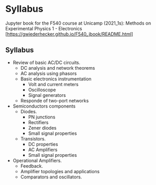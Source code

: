 # Syllabus
Jupyter book for the F540 course at Unicamp (2021_1s): Methods on Experimental Physics 1 - Electronics
[https://gwiederhecker.github.io/F540_jbook/README.html]


Syllabus
--------
- Review of basic AC/DC circuits.
  - DC analysis and network theorems
  - AC analysis using phasors
  - Basic electronics instrumentation
    - Volt and current meters
    - Oscilloscope
    - Signal generators
  - Responde of two-port networks
- Semiconductors components
  - Diodes. 
    - PN junctions
    - Rectifiers
    - Zener diodes
    - Small signal properties
  - Transistors.
    - DC properties
    - AC Amplifiers 
    - Small signal properties
- Operational Amplifiers. 
  - Feedback.
  - Amplifier topologies and applications
  - Comparators and oscillators. 
<!-- - Basic Analog Systems
  - Voltage regulators
  - PID controllers
  - Phase-lock loops -->
